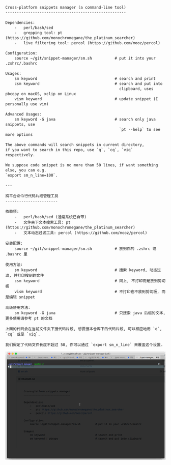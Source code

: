     Cross-platform snippets manager (a command-line tool)
    -----------------------------------------------------

    Dependencies:
        -   perl/bash/sed
        -   grepping tool: pt (https://github.com/monochromegane/the_platinum_searcher)
        -   live filtering tool: percol (https://github.com/mooz/percol)

    Configuration:
        source ~/git/snippet-manager/sm.sh          # put it into your .zshrc/.bashrc

    Usages:
        sm keyword                                  # search and print
        csm keyword                                 # search and put into
                                                      clipboard, uses pbcopy on macOS, xclip on Linux
        vism keyword                                # update snippet (I personally use vim)

    Advanced Usages:
        sm keyword -G java                          # search only java snippets, use
                                                      `pt --help` to see more options

    The above commands will search snippets in current directory,
    if you want to search in this repo, use `q`, `cq`, `viq`  respectively.

    We suppose code snippet is no more than 50 lines, if want something else, you can e.g.
    `export sm_n_line=100`.

    ---

    跨平台命令行代码片段管理工具
    -----------------------

    依赖项:
        -   perl/bash/sed (通常系统已自带)
        -   文件夹下文本搜索工具: pt (https://github.com/monochromegane/the_platinum_searcher)
        -   文本动态过滤工具: percol (https://github.com/mooz/percol)

    安装配置:
        source ~/git/snippet-manager/sm.sh          # 放到你的 .zshrc 或 .bashrc 里

    使用方法:
        sm keyword                                  # 搜索 keyword, 动态过滤, 并打印搜到的文件
        csm keyword                                 # 同上, 不打印而是放到剪切板
        vism keyword                                # 不打印也不放到剪切板, 而是编辑 snippet

    高级使用方法:
        sm keyword -G java                          # 只搜索 java 后缀的文本, 更多使用请参考 pt 的文档

    上面的代码会在当前文件夹下搜代码片段, 想要搜本仓库下的代码片段, 可以相应地用 `q`, `cq` 或是 `viq`.

    我们假定了代码文件长度不超过 50, 你可以通过 `export sm_n_line` 来覆盖这个设置.

![](sm.gif)
